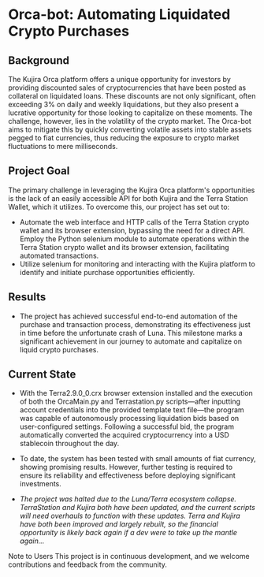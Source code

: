 # Orca-bot: Automating Liquidated Crypto Purchases
## Background
The Kujira Orca platform offers a unique opportunity for investors by providing discounted sales of cryptocurrencies that have been posted as collateral on liquidated loans. These discounts are not only significant, often exceeding 3% on daily and weekly liquidations, but they also present a lucrative opportunity for those looking to capitalize on these moments. The challenge, however, lies in the volatility of the crypto market. The Orca-bot aims to mitigate this by quickly converting volatile assets into stable assets pegged to fiat currencies, thus reducing the exposure to crypto market fluctuations to mere milliseconds.

## Project Goal
The primary challenge in leveraging the Kujira Orca platform's opportunities is the lack of an easily accessible API for both Kujira and the Terra Station Wallet, which it utilizes. To overcome this, our project has set out to:

- Automate the web interface and HTTP calls of the Terra Station crypto wallet and its browser extension, bypassing the need for a direct API.
Employ the Python selenium module to automate operations within the Terra Station crypto wallet and its browser extension, facilitating automated transactions.
- Utilize selenium for monitoring and interacting with the Kujira platform to identify and initiate purchase opportunities efficiently.

## Results
- The project has achieved successful end-to-end automation of the purchase and transaction process, demonstrating its effectiveness just in time before the unfortunate crash of Luna. This milestone marks a significant achievement in our journey to automate and capitalize on liquid crypto purchases.

## Current State
- With the Terra2.9.0_0.crx browser extension installed and the execution of both the OrcaMain.py and Terrastation.py scripts—after inputting account credentials into the provided template text file—the program was capable of autonomously processing liquidation bids based on user-configured settings. Following a successful bid, the program automatically converted the acquired cryptocurrency into a USD stablecoin throughout the day.

- To date, the system has been tested with small amounts of fiat currency, showing promising results. However, further testing is required to ensure its reliability and effectiveness before deploying significant investments.

- *The project was halted due to the Luna/Terra ecosystem collapse. TerraStation and Kujira both have been updated, and the current scripts will need overhauls to function with these updates. Terra and Kujira have both been improved and largely rebuilt, so the financial opportunity is likely back again if a dev were to take up the mantle again...*

Note to Users
This project is in continuous development, and we welcome contributions and feedback from the community. 